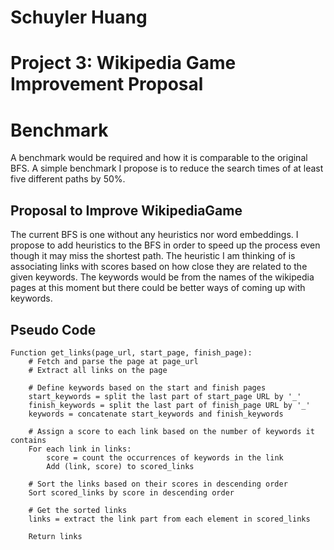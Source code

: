 # Schuyler Huang
# Project 3: Wikipedia Game Improvement Proposal
# Benchmark
A benchmark would be required and how it is comparable to the original BFS. A simple benchmark I propose is to reduce the search times of at least five different paths by 50%.
## Proposal to Improve WikipediaGame
The current BFS is one without any heuristics nor word embeddings. I propose to add heuristics to the BFS in order to speed up the process even though it may miss the shortest path. The heuristic I am thinking of is associating links with scores based on how close they are related to the given keywords. The keywords would be from the names of the wikipedia pages at this moment but there could be better ways of coming up with keywords. 

## Pseudo Code
```
Function get_links(page_url, start_page, finish_page):
    # Fetch and parse the page at page_url
    # Extract all links on the page

    # Define keywords based on the start and finish pages
    start_keywords = split the last part of start_page URL by '_'
    finish_keywords = split the last part of finish_page URL by '_'
    keywords = concatenate start_keywords and finish_keywords

    # Assign a score to each link based on the number of keywords it contains
    For each link in links:
        score = count the occurrences of keywords in the link
        Add (link, score) to scored_links

    # Sort the links based on their scores in descending order
    Sort scored_links by score in descending order

    # Get the sorted links
    links = extract the link part from each element in scored_links

    Return links
```
